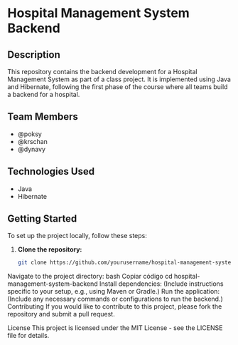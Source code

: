 # Hospital Management System Backend

## Description
This repository contains the backend development for a Hospital Management System as part of a class project. It is implemented using Java and Hibernate, following the first phase of the course where all teams build a backend for a hospital.

## Team Members
- @poksy
- @krschan
- @dynavy

## Technologies Used
- Java
- Hibernate

## Getting Started
To set up the project locally, follow these steps:
1. **Clone the repository:**
   ```bash
   git clone https://github.com/yourusername/hospital-management-system-backend.git
Navigate to the project directory:
bash
Copiar código
cd hospital-management-system-backend
Install dependencies: (Include instructions specific to your setup, e.g., using Maven or Gradle.)
Run the application: (Include any necessary commands or configurations to run the backend.)
Contributing
If you would like to contribute to this project, please fork the repository and submit a pull request.

License
This project is licensed under the MIT License - see the LICENSE file for details.
